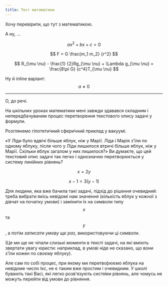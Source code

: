 ```yaml
---
title: Тест математики
---
```


Хочу перевірити, що тут з математикою.

А ну, …

$$ a x^2 + b x + c = 0 $$

$$ F = G \frac{m_1 m_2} {r^2} $$

$$ R_{\mu \nu} - \frac{1} {2}Rg_{\mu \nu} + \Lambda g_{\mu \nu} = \frac{8\pi G} {c^4}T_{\mu \nu} $$

Ну й inline варіант: $$a \ne 0$$

* * *

О, до речі.

На шкільних уроках математики мені завжди здавався складним і непередбачуваним процес перетворення текстового опису задачі у формули.

Розглянемо гіпотети́чний сфери́чний приклад у вакуумі.

«У Ліди було вдвічі більше яблук, ніж у Марії. Ліда і Марія з'їли по одному яблуку, після чого у Ліди лишилося втричі більше яблук, ніж у Марії. Скільки яблук загалом у них лишилося?» Ви думаєте, що цей текстовий опис задачі так легко і однозначно перетворюється у систему линійних рівнянь?

$$ x = 2 y $$

$$ x - 1 = 3 (y - 1) $$

Для людини, яка вже бачила такі задачі, підхід до рішення очевидний: треба вибрати якісь невідомі нам значення (кількість яблук у кожної з дівчат на початку умови) і замінити їх на символи типу $$ x $$ та $$ y $$, а потім _записати умову ще раз_, використовуючи ці символи.

(Це ми ще не чіпали слизькі моменти в тексті задачі, на які вміють звертати увагу юристи: наприклад, в умові ніде не сказано, що вони з'їли кожен по _своєму_ яблуку).

Але сам по собі процес, при якому ми перетво́рюємо яблука на невідоме число Ікс, не є таким вже простим і очевидним. У школі бувають такі Васі, які легко розв'язують систе́ми рівнянь, але чомусь не можуть перейти від умови до рівняння.

<script type="text/javascript" async src='https://cdnjs.cloudflare.com/ajax/libs/mathjax/2.7.2/MathJax.js?config=TeX-MML-AM_CHTML'></script>
